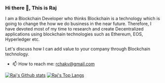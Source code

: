 ### Hi there 👋, This is Raj

I am a Blockchain Developer who thinks Blockchain is a technology which is going to change the how we do business in the near future. Therefore, I have devoted most of my time to research and create Decentralized applications using blockchain technologies such as Ethereum, EOS, Hyperledger etc.

Let's discuss how I can add value to your company through Blockchain technology.

- 📫 How to reach me: rchakv@gmail.com

[![Raj's Github stats](https://github-readme-stats.vercel.app/api?username=raj-chakvarthy&count_private=true)](https://github.com/raj-chakvarthy/)
[![Raj's Top Langs](https://github-readme-stats.vercel.app/api/top-langs/?username=raj-chakvarthy&layout=compact)](https://github.com/raj-chakvarthy/)
